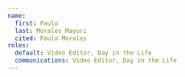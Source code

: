 ```yaml
---
name:
  first: Paulo
  last: Morales Mayuri
  cited: Paulo Morales
roles:
  default: Video Editor, Day in the Life
  communications: Video Editor, Day in the Life
---
```

